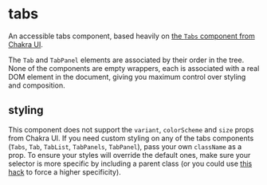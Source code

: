 # tabs

An accessible tabs component, based heavily on [the `Tabs` component from
Chakra
UI](https://github.com/chakra-ui/chakra-ui/blob/main/packages/tabs/README.md).

The `Tab` and `TabPanel` elements are associated by their order in the tree.
None of the components are empty wrappers, each is associated with a real DOM
element in the document, giving you maximum control over styling and
composition.

## styling

This component does not support the `variant`, `colorScheme` and `size` props
from Chakra UI. If you need custom styling on any of the tabs components
(`Tabs`, `Tab`, `TabList`, `TabPanels`, `TabPanel`), pass your own `className`
as a prop. To ensure your styles will override the default ones, make sure your
selector is more specific by including a parent class (or you could use [this
hack](https://developer.mozilla.org/en-US/docs/Web/CSS/Specificity#:~:text=duplicate%20simple%20selectors)
to force a higher specificity).
